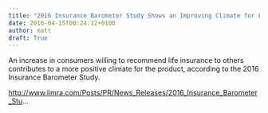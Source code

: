 ```yaml
---
title: "2016 Insurance Barometer Study Shows an Improving Climate for Life Insurance"
date: 2016-04-15T00:24:12+0100
author: matt
draft: True
---
```

An increase in consumers willing to recommend life insurance to others contributes to a more positive climate for the product, according to the 2016 Insurance Barometer Study.

http://www.limra.com/Posts/PR/News_Releases/2016_Insurance_Barometer_Stu...

